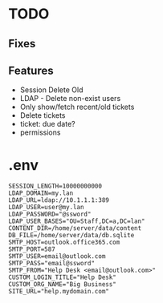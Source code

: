 # TODO

## Fixes


## Features
- Session Delete Old
- LDAP - Delete non-exist users
- Only show/fetch recent/old tickets
- Delete tickets
- ticket: due date?
- permissions

# .env

```
SESSION_LENGTH=10000000000
LDAP_DOMAIN=my.lan
LDAP_URL=ldap://10.1.1.1:389
LDAP_USER=user@my.lan
LDAP_PASSWORD="@ssword"
LDAP_USER_BASES="OU=Staff,DC=a,DC=lan"
CONTENT_DIR=/home/server/data/content
DB_FILE=/home/server/data/db.sqlite
SMTP_HOST=outlook.office365.com
SMTP_PORT=587
SMTP_USER=email@outlook.com
SMTP_PASS="email@ssword"
SMTP_FROM="Help Desk <email@outlook.com>"
CUSTOM_LOGIN_TITLE="Help Desk"
CUSTOM_ORG_NAME="Big Business"
SITE_URL="help.mydomain.com"
```